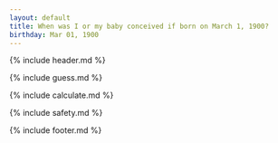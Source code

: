 ```yaml
---
layout: default
title: When was I or my baby conceived if born on March 1, 1900?
birthday: Mar 01, 1900
---
```


{% include header.md %}

{% include guess.md %}

{% include calculate.md %}

{% include safety.md %}

{% include footer.md %}



